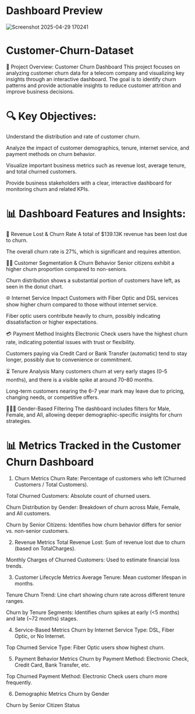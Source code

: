 # Dashboard Preview 
![Screenshot 2025-04-29 170241](https://github.com/user-attachments/assets/4e47a00d-ad50-49ae-bb65-30eecddd8f91)

# Customer-Churn-Dataset
📌 Project Overview: Customer Churn Dashboard
This project focuses on analyzing customer churn data for a telecom company and visualizing key insights through an interactive dashboard. The goal is to identify churn patterns and provide actionable insights to reduce customer attrition and improve business decisions.

# 🔍 Key Objectives:
Understand the distribution and rate of customer churn.

Analyze the impact of customer demographics, tenure, internet service, and payment methods on churn behavior.

Visualize important business metrics such as revenue lost, average tenure, and total churned customers.

Provide business stakeholders with a clear, interactive dashboard for monitoring churn and related KPIs.

# 📊 Dashboard Features and Insights:
💸 Revenue Lost & Churn Rate
A total of $139.13K revenue has been lost due to churn.

The overall churn rate is 27%, which is significant and requires attention.

🧍‍♂️ Customer Segmentation & Churn Behavior
Senior citizens exhibit a higher churn proportion compared to non-seniors.

Churn distribution shows a substantial portion of customers have left, as seen in the donut chart.

🌐 Internet Service Impact
Customers with Fiber Optic and DSL services show higher churn compared to those without internet service.

Fiber optic users contribute heavily to churn, possibly indicating dissatisfaction or higher expectations.

💳 Payment Method Insights
Electronic Check users have the highest churn rate, indicating potential issues with trust or flexibility.

Customers paying via Credit Card or Bank Transfer (automatic) tend to stay longer, possibly due to convenience or commitment.

⏳ Tenure Analysis
Many customers churn at very early stages (0–5 months), and there is a visible spike at around 70–80 months.

Long-term customers nearing the 6–7 year mark may leave due to pricing, changing needs, or competitive offers.

👨‍👩‍👧 Gender-Based Filtering
The dashboard includes filters for Male, Female, and All, allowing deeper demographic-specific insights for churn strategies.

# 📊 Metrics Tracked in the Customer Churn Dashboard
1. Churn Metrics
Churn Rate: Percentage of customers who left (Churned Customers / Total Customers).

Total Churned Customers: Absolute count of churned users.

Churn Distribution by Gender: Breakdown of churn across Male, Female, and All customers.

Churn by Senior Citizens: Identifies how churn behavior differs for senior vs. non-senior customers.

2. Revenue Metrics
Total Revenue Lost: Sum of revenue lost due to churn (based on TotalCharges).

Monthly Charges of Churned Customers: Used to estimate financial loss trends.

3. Customer Lifecycle Metrics
Average Tenure: Mean customer lifespan in months.

Tenure Churn Trend: Line chart showing churn rate across different tenure ranges.

Churn by Tenure Segments: Identifies churn spikes at early (<5 months) and late (~72 months) stages.

4. Service-Based Metrics
Churn by Internet Service Type: DSL, Fiber Optic, or No Internet.

Top Churned Service Type: Fiber Optic users show highest churn.

5. Payment Behavior Metrics
Churn by Payment Method: Electronic Check, Credit Card, Bank Transfer, etc.

Top Churned Payment Method: Electronic Check users churn more frequently.

6. Demographic Metrics
Churn by Gender

Churn by Senior Citizen Status
